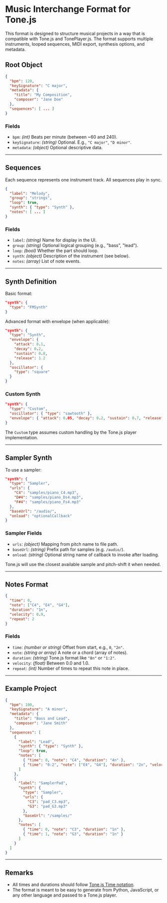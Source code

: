 # Music Interchange Format for Tone.js

This format is designed to structure musical projects in a way that is compatible with Tone.js and TonePlayer.js. The format supports multiple instruments, looped sequences, MIDI export, synthesis options, and metadata.

## Root Object

```json
{
  "bpm": 120,
  "keySignature": "C major",
  "metadata": {
    "title": "My Composition",
    "composer": "Jane Doe"
  },
  "sequences": [ ... ]
}
````

### Fields

* `bpm`: *(int)* Beats per minute (between \~60 and 240).
* `keySignature`: *(string)* Optional. E.g., `"C major"`, `"D minor"`.
* `metadata`: *(object)* Optional descriptive data.

---

## Sequences

Each sequence represents one instrument track. All sequences play in sync.

```json
{
  "label": "Melody",
  "group": "strings",
  "loop": true,
  "synth": { "type": "Synth" },
  "notes": [ ... ]
}
```

### Fields

* `label`: *(string)* Name for display in the UI.
* `group`: *(string)* Optional logical grouping (e.g., "bass", "lead").
* `loop`: *(bool)* Whether the part should loop.
* `synth`: *(object)* Description of the instrument (see below).
* `notes`: *(array)* List of note events.

---

## Synth Definition

Basic format:

```json
"synth": {
  "type": "FMSynth"
}
```

Advanced format with envelope (when applicable):

```json
"synth": {
  "type": "Synth",
  "envelope": {
    "attack": 0.1,
    "decay": 0.2,
    "sustain": 0.8,
    "release": 1.2
  },
  "oscillator": {
    "type": "square"
  }
}
```

### Custom Synth

```json
"synth": {
  "type": "Custom",
  "oscillator": { "type": "sawtooth" },
  "envelope": { "attack": 0.05, "decay": 0.2, "sustain": 0.7, "release": 1.5 }
}
```

The `Custom` type assumes custom handling by the Tone.js player implementation.

---

## Sampler Synth

To use a sampler:

```json
"synth": {
  "type": "Sampler",
  "urls": {
    "C4": "samples/piano_C4.mp3",
    "D#4": "samples/piano_Ds4.mp3",
    "F#4": "samples/piano_Fs4.mp3"
  },
  "baseUrl": "/audio/",
  "onload": "optionalCallback"
}
```

### Sampler Fields

* `urls`: *(object)* Mapping from pitch name to file path.
* `baseUrl`: *(string)* Prefix path for samples (e.g. `/audio/`).
* `onload`: *(string)* Optional string name of callback to invoke after loading.

Tone.js will use the closest available sample and pitch-shift it when needed.

---

## Notes Format

```json
{
  "time": 0,
  "note": ["C4", "E4", "G4"],
  "duration": "1n",
  "velocity": 0.9,
  "repeat": 2
}
```

### Fields

* `time`: *(number or string)* Offset from start, e.g., `0`, `"2n"`.
* `note`: *(string or array)* A note or a chord (array of notes).
* `duration`: *(string)* Tone.js format like `"8n"` or `"1:2"`.
* `velocity`: *(float)* Between 0.0 and 1.0.
* `repeat`: *(int)* Number of times to repeat this note in place.

---

## Example Project

```json
{
  "bpm": 100,
  "keySignature": "A minor",
  "metadata": {
    "title": "Bass and Lead",
    "composer": "Jane Smith"
  },
  "sequences": [
    {
      "label": "Lead",
      "synth": { "type": "Synth" },
      "loop": true,
      "notes": [
        { "time": 0, "note": "C4", "duration": "4n" },
        { "time": "0:2", "note": ["E4", "G4"], "duration": "2n", "velocity": 0.8 }
      ]
    },
    {
      "label": "SamplerPad",
      "synth": {
        "type": "Sampler",
        "urls": {
          "C3": "pad_C3.mp3",
          "G3": "pad_G3.mp3"
        },
        "baseUrl": "/samples/"
      },
      "notes": [
        { "time": 0, "note": "C3", "duration": "1n" },
        { "time": 1, "note": "G3", "duration": "1n" }
      ]
    }
  ]
}
```

---

## Remarks

* All times and durations should follow [Tone.js Time notation](https://tonejs.github.io/docs/20.0.25/type/Time).
* The format is meant to be easy to generate from Python, JavaScript, or any other language and passed to a Tone.js player.